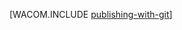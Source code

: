 <properties linkid="develop-dotnet-publishing-with-git" urlDisplayName="ソース管理から Azure の Web サイトへの発行" pageTitle="ソース管理から Azure の Web サイトへの発行" metaKeywords="Azure の Web サイト GitHub, Azure Web サイト GitHub, Azure の Web サイト Git, Azure の Web サイト CodePlex, Azure Web サイトの継続的な発行, BitBucket, Dropbox, GitHub, Mercurial" description="Git を使用して Azure の Web サイトを発行した後、Bitbucket、CodePlex、Dropbox、GitHub、または Mercurial からの継続的な展開を有効にする方法について説明します。" metaCanonical="" services="web-sites" documentationCenter=".NET" title="" authors="" solutions="" manager="" editor="" />





[WACOM.INCLUDE [publishing-with-git](../includes/publishing-with-git.md)]

